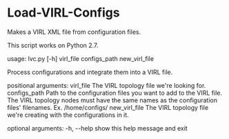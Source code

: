 # Load-VIRL-Configs
Makes a VIRL XML file from configuration files.

This script works on Python 2.7.

usage: lvc.py [-h] virl_file configs_path new_virl_file

Process configurations and integrate them into a VIRL file.

positional arguments:
  virl_file      The VIRL topology file we're looking for.
  configs_path   Path to the configuration files you want to add to the VIRL
                 file. The VIRL topology nodes must have the same names as the
                 configuration files' filenames. Ex. /home/configs/
  new_virl_file  The VIRL topology file we're creating with the configurations
                 in it.

optional arguments:
  -h, --help     show this help message and exit
